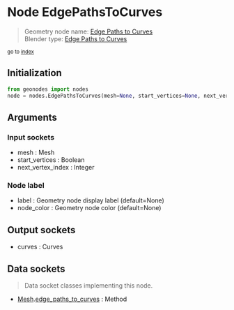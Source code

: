
# Node EdgePathsToCurves

> Geometry node name: [Edge Paths to Curves](https://docs.blender.org/manual/en/latest/modeling/geometry_nodes/mesh/edge_paths_to_curves.html)<br>
  Blender type: [Edge Paths to Curves](https://docs.blender.org/api/current/bpy.types.GeometryNodeEdgePathsToCurves.html)
  
<sub>go to [index](/docs/index.md)</sub>

## Initialization

```python
from geonodes import nodes
node = nodes.EdgePathsToCurves(mesh=None, start_vertices=None, next_vertex_index=None, label=None, node_color=None)
```



## Arguments


### Input sockets

- mesh : Mesh
- start_vertices : Boolean
- next_vertex_index : Integer

### Node label

- label : Geometry node display label (default=None)
- node_color : Geometry node color (default=None)

## Output sockets

- curves : Curves

## Data sockets

> Data socket classes implementing this node.
  
  
- [Mesh](/docs/sockets/Mesh.md).[edge_paths_to_curves](/docs/sockets/Mesh.md#edge_paths_to_curves) : Method
  
